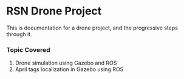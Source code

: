 # RSN Drone Project
This is documentation for a drone project, and the progressive steps through it.

### Topic Covered
1. Drone simulation using Gazebo and ROS
2. April tags localization in Gazebo using ROS
